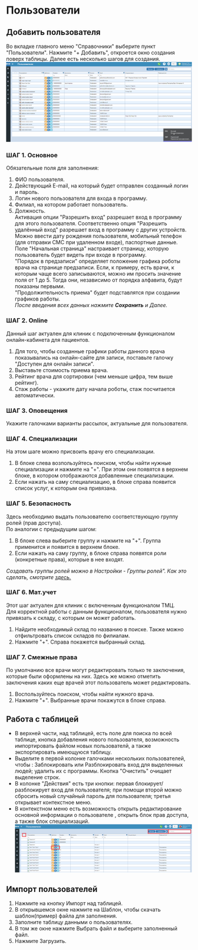 # Пользователи 

## Добавить пользователя 
Во вкладке главного меню "Справочники" выберите пункт "Пользователи". Нажмите "+ Добавить", откроется окно создания поверх таблицы. Далее есть несколько шагов для  создания. 
![Image](Image/adduser.gif)
### ШАГ 1. Основное   
Обязательные поля для заполнения:
1. ФИО пользователя.
2. Действующий E-mail, на который будет отправлен созданный логин и пароль.
3. Логин нового пользователя для входа в программу.
4. Филиал, на котором работает пользователь.
5. Должность.  
Активация опции "Разрешить вход" разрешает вход в программу для этого пользователя. Соответственно опция "Разрешить удалённый вход" разрешает вход в программу с других устройств.   
Можно ввести дату рождения пользователя, мобильный телефон (для отправки СМС при удаленном входе), паспортные данные.   
Поле "Начальная страница" настраивает страницу, которую пользователь будет видеть при входе в программу.   
"Порядок в предзаписи" определяет положение графика роботы врача на странице предзаписи. Если, к примеру, есть врачи, к которым чаще всего записываются, можно им просить значение поля от 1 до 5. Тогда они, независимо от порядка алфавита, будут показаны первыми.    
"Продолжительность приема" будет подставлятся при создании графиков работы.   
*После введения всех данных нажмите **Сохранить** и Далее.*

### ШАГ 2. Online
Данный шаг актуален для клиник с подключенным функционалом онлайн-кабинета для пациентов.    
1. Для того, чтобы созданные графики работы данного врача показывались на онлайн-сайте для записи, поставьте галочку "Доступен для онлайн записи".
2. Выставьте стоимость приема врача.
3. Рейтинг врача для сортировки (чем меньше цифра, тем выше рейтинг).
4. Стаж работы - укажите дату начала роботы, стаж посчитается автоматически.

### ШАГ 3. Оповещения
Укажите галочками варианты рассылок, актуальные для пользователя.

### ШАГ 4. Специализации
На этом шаге можно присвоить врачу его специализации.
1. В блоке слева возпользуйтесь поиском, чтобы найти нужные специализации и нажмите на "+". При этом они появятся в верхнем блоке, в котором отображаются добавленные специализации. 
2. Если нажать на саму специализацию, в блоке справа появится список услуг, к которым она привязана. 

### ШАГ 5. Безопасность
Здесь необходимо выдать пользователю соответствующую группу ролей (прав доступа).    
По аналогии с предыдущим шагом:
1. В блоке слева выберите группу и нажмите на "+". Группа применится и появится в верхнем блоке. 
2. Если нажать на саму группу, в блоке справа появятся роли (конкретные права), которые в нее входят.    

*Создавать группы ролей можно в Настройки - Группы ролей". Как это сделать, смотрите <a href="./RoleGroup">здесь.</a>*

### ШАГ 6. Мат.учет
Этот шаг актуален для клиник с включенным функционалом ТМЦ.   
Для корректной работы с данным функционалом, пользователя нужно привязать к складу, с которым он может работать. 
1. Найдите необходимый склад по названию в поиске. Также можно отфильтровать список складов по филиалам. 
2. Нажмите "+". Справа покажется выбранный склад.

### ШАГ 7. Смежные права
По умолчанию все врачи могут редактировать только те заключения, которые были оформлены на них. Здесь же можно отметить заключения каких еще врачей этот пользователь может редактировать.
1. Воспользуйтесь поиском, чтобы найти нужного врача.
2. Нажмите "+". Выбранные врачи покажутся в блоке справа.


## Работа с таблицей

- В верхней части, над таблицей, есть поле для поиска по всей таблице, кнопка добавления нового пользователя, возможность импортировать файлом новых пользователй, а также экспортировать имеющуюся таблицу.
- Выделите в первой колонке галочками нескольких пользователей, чтобы : Заблокировать или Разблокировать вход для выделенных людей; удалить их с программы. Кнопка "Очистить" очищает выделение строк.
- В колонке "Действия" есть три кнопки: первая блокирует/разблокирует вход для пользователя; при помощи второй можно сбросить новый случайный пароль для пользователя; третья открывает контекстное меню.
- В контекстном меню есть возможность открыть редактирование основной информации о пользователе , открыть блок прав доступа, а также блок специализаций.  
![Image](Image/usertable.png)

## Импорт пользователей

1. Нажмите на кнопку Импорт над таблицей.
2. В открывшемся окне нажмите на Шаблон, чтобы скачать шаблон(пример) файла для заполнения.
3. Заполните таблицу данными о пользователях. 
4. В том же окне нажмите Выбрать файл и выберите заполненный файл.
5. Нажмите Загрузить.